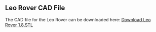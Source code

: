 ## Leo Rover CAD File

The CAD file for the Leo Rover can be downloaded here:
[Download Leo Rover 1.8.STL](https://www.dropbox.com/scl/fo/3fti95mppbbzfykgi9hxw/AE4TWiICUOnN6xHJo22Z3as?rlkey=vsspumhs0zhka86awx1kw809a&st=2vp1qicq&dl=0)
